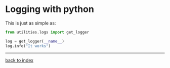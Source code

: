 
# Logging with python

This is just as simple as:

```python
from utilities.logs import get_logger

log = get_logger(__name__)
log.info("It works")
```

---

[back to index](../)
